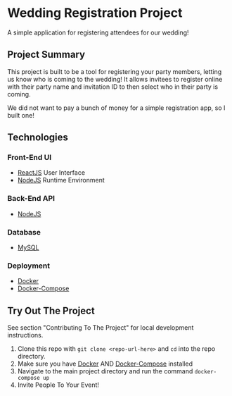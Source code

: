 # Wedding Registration Project
A simple application for registering attendees for our wedding!

## Project Summary

This project is built to be a tool for registering your party members, letting
us know who is coming to the wedding! It allows invitees to register online with 
their party name and invitation ID to then select who in their party is coming.

We did not want to pay a bunch of money for a simple registration app, so I built one!

## Technologies

### Front-End UI
- [ReactJS](https://reactjs.org/) User Interface
- [NodeJS](https://nodejs.org/en/) Runtime Environment

### Back-End API
- [NodeJS](https://nodejs.org/en/)

### Database
- [MySQL](https://www.mysql.com/)

### Deployment
- [Docker](https://www.docker.com/)
- [Docker-Compose](https://docs.docker.com/compose/)

## Try Out The Project
See section "Contributing To The Project" for local development instructions.
1. Clone this repo with `git clone <repo-url-here>` and `cd` into the repo directory.
2. Make sure you have [Docker](https://www.docker.com/) AND [Docker-Compose](https://docs.docker.com/compose/) installed
5. Navigate to the main project directory and run the command `docker-compose up`
6. Invite People To Your Event!
